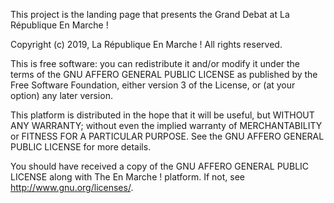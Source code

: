 This project is the landing page that presents the Grand Debat at La République En Marche !

Copyright (c) 2019, La République En Marche !
All rights reserved.

This is free software: you can redistribute it and/or modify
it under the terms of the GNU AFFERO GENERAL PUBLIC LICENSE as published by
the Free Software Foundation, either version 3 of the License, or
(at your option) any later version.

This platform is distributed in the hope that it will be useful,
but WITHOUT ANY WARRANTY; without even the implied warranty of
MERCHANTABILITY or FITNESS FOR A PARTICULAR PURPOSE.  See the
GNU AFFERO GENERAL PUBLIC LICENSE for more details.

You should have received a copy of the GNU AFFERO GENERAL PUBLIC LICENSE
along with The En Marche ! platform. If not, see <http://www.gnu.org/licenses/>.
